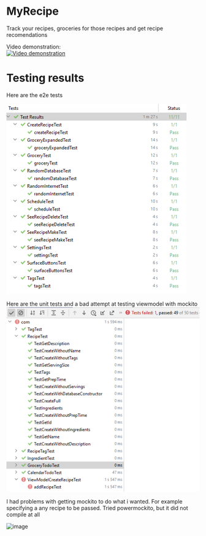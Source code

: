 # MyRecipe

Track your recipes, groceries for those recipes and get recipe recomendations

Video demonstration:</br>
[![Video demonstration](https://i.ytimg.com/vi/0cNrFw6UTGk/hqdefault.jpg)](https://www.youtube.com/watch?v=0cNrFw6UTGk)

# Testing results
Here are the e2e tests

![](images/UITests.png)

Here are the unit tests and a bad attempt at testing viewmodel with mockito
![](images/unitTests.png)


I had problems with getting mockito to do what i wanted. 
For example specifying a any recipe to be passed.
Tried powermockito, but it did not compile at all



![image](https://user-images.githubusercontent.com/50622827/122687797-9cfff400-d218-11eb-82a3-2ca59d005949.png)
